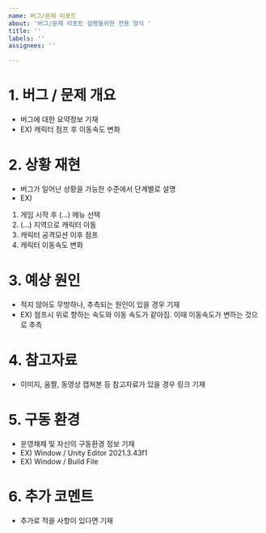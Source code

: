 ```yaml
---
name: 버그/문제 리포트
about: '버그/문제 리포트 설명을위한 전용 양식 '
title: ''
labels: ''
assignees: ''

---
```


# 1. 버그 / 문제 개요
 - 버그에 대한 요약정보 기재
 - EX) 캐릭터 점프 후 이동속도 변화

# 2. 상황 재현
 - 버그가 일어난 상황을 가능한 수준에서 단계별로 설명
 - EX) 
 1. 게임 시작 후 (...) 메뉴 선택
 2. (...) 지역으로 캐릭터 이동
 3. 캐릭터 공격모션 이후 점프
 4. 캐릭터 이동속도 변화

# 3. 예상 원인
- 적지 않아도 무방하나, 추측되는 원인이 있을 경우 기재
- EX) 점프시 위로 향하는 속도와 이동 속도가 같아짐. 이때 이동속도가 변하는 것으로 추측

# 4. 참고자료 
- 이미지, 움짤, 동영상 캡쳐본 등 참고자료가 있을 경우 링크 기재

# 5. 구동 환경
- 운영채제 및 자신의 구동환경 정보 기재
- EX) Window / Unity Editor 2021.3.43f1
- EX) Window / Build File

# 6. 추가 코멘트
- 추가로 적을 사항이 있다면 기재
